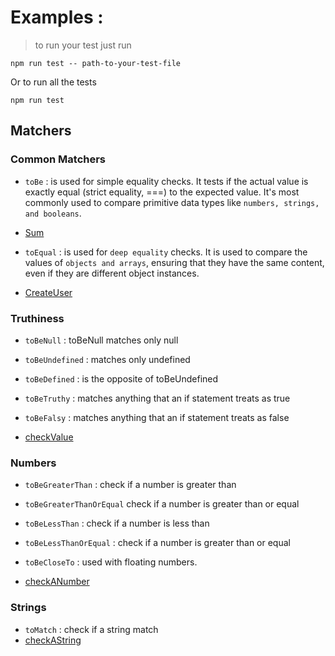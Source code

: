 # Examples :

> to run your test just run

```
npm run test -- path-to-your-test-file
```

Or to run all the tests

```
npm run test
```

## Matchers

### Common Matchers

- `toBe` : is used for simple equality checks. It tests if the actual value is
  exactly equal (strict equality, ===) to the expected value. It's most commonly
  used to compare primitive data types like `numbers, strings, and booleans`.
- [Sum](./examples/example-1/sum.js)

- `toEqual` : is used for `deep equality` checks. It is used to compare the
  values of `objects and arrays`, ensuring that they have the same content, even
  if they are different object instances.
- [CreateUser](./examples/example-2/createUser.js)

### Truthiness

- `toBeNull` : toBeNull matches only null
- `toBeUndefined` : matches only undefined
- `toBeDefined` : is the opposite of toBeUndefined
- `toBeTruthy` : matches anything that an if statement treats as true
- `toBeFalsy` : matches anything that an if statement treats as false

- [checkValue](./examples/example-3/checkValue.js)

### Numbers

- `toBeGreaterThan` : check if a number is greater than
- `toBeGreaterThanOrEqual` check if a number is greater than or equal
- `toBeLessThan` : check if a number is less than
- `toBeLessThanOrEqual` : check if a number is greater than or equal
- `toBeCloseTo` : used with floating numbers.

- [checkANumber](./examples/example-4/multiplyTwoNumbers.js)

### Strings

- `toMatch` : check if a string match
- [checkAString](./examples/example-5/checkAString.js)

